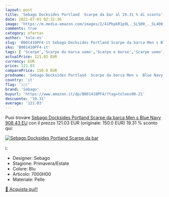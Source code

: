 ```yaml
---
layout: post
title: 'Sebago Docksides Portland  Scarpe da bar al 19.31 % di sconto'
date: 2021-07-01 02:32:36
image: 'https://m.media-amazon.com/images/I/41PbpkR1p9L._SL500_._SL400_.jpg'
comments: true
category: ofertas
author: 'tole.es'
slug: 'B001410PF4-it Sebago Docksides Portland Scarpe da barca Men s Blue Navy...'
sku: 'B001410PF4-it'
tags: [ 'Scarpe','Scarpe da barca uomo','Scarpe e borse','Scarpe uomo','sebago', ]
actualPrice: 121.03 EUR
currency: EUR
price: 121.03
comparePrice: 150.0 EUR
prodname: 'Sebago Docksides Portland  Scarpe da barca Men s  Blue Navy 908  43 EU'
country: 'it'
flag: '🇮🇹'
brand: 'Sebago'
buyurl: 'https://www.amazon.it/dp/B001410PF4/?tag=tolees00-21'
descuento: '19.31'
average: '121.03'
---
```


Puoi trovare [Sebago Docksides Portland  Scarpe da barca Men s  Blue Navy 908  43 EU](https://www.amazon.it/dp/B001410PF4/?tag=tolees00-21) con il prezzo 121.03 EUR (originale: 150.0 EUR) 19.31 % sconto qui:

[![Sebago Docksides Portland  Scarpe da bar](https://m.media-amazon.com/images/I/41PbpkR1p9L._SL500_._SL400_.jpg)](https://www.amazon.it/dp/B001410PF4/?tag=tolees00-21)

ℹ️:

- Designer: Sebago
- Stagione: Primavera/Estate
- Colore: Blu
- Articolo: 7000H00
- Materiale: Pelle

[🛒 Acquista qui!!](https://www.amazon.it/dp/B001410PF4/?tag=tolees00-21)
